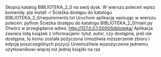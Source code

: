 Skopiuj katalog BIBLIOTEKA_2_0 na swój dysk.
W wierszu poleceń wpisz komendę: pip install -r Ścieżka dostępu do katalogu BIBLIOTEKA_2_0/requirements.txt
Uruchom aplikację wpisując w wierszu poleceń: python Ścieżka dostępu do katalogu BIBLIOTEKA_2_0/main.py
Otwórz w przeglądarce adres: http://127.0.0.1:5000/biblioteka/
Aplikacja zawiera listę książek z informacjami: tytuł, autor, czy dostępna, jeśli nie dostępna, to komu została pożyczona
Umożliwia rozszerzenie zbioru i edycję poszczególnych pozycji
Uniemożliwia wypożyczenie jednemu użytkownikowi więcej niż jednej książki na raz
